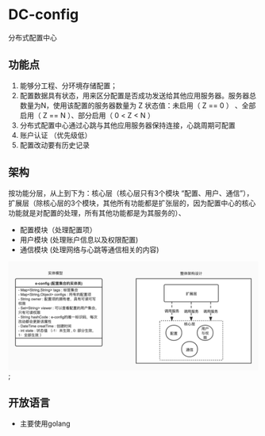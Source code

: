 # DC-config
分布式配置中心

## 功能点
1. 能够分工程、分环境存储配置；
2. 配置数据具有状态，用来区分配置是否成功发送给其他应用服务器。服务器总数量为N，使用该配置的服务器数量为 Z  状态值：未启用（ Z == 0 ） 、全部启用（ Z == N ）、部分启用（ 0 < Z < N ）
3. 分布式配置中心通过心跳与其他应用服务器保持连接，心跳周期可配置
4. 账户认证 （优先级低）
6. 配置改动要有历史记录

## 架构
按功能分层，从上到下为：核心层（核心层只有3个模块 “配置、用户、通信”），扩展层（除核心层的3个模块，其他所有功能都是扩张层的，因为配置中心的核心功能就是对配置的处理，所有其他功能都是为其服务的）、

 - 配置模块（处理配置项）
 - 用户模块 (处理账户信息以及权限配置)
 - 通信模块 (处理网络与心跳等通信相关的内容)

![实体模型与架构设计](https://github.com/xinglongZeng/DC-config/blob/main/image/readme.jpg);



## 开放语言
 - 主要使用golang
